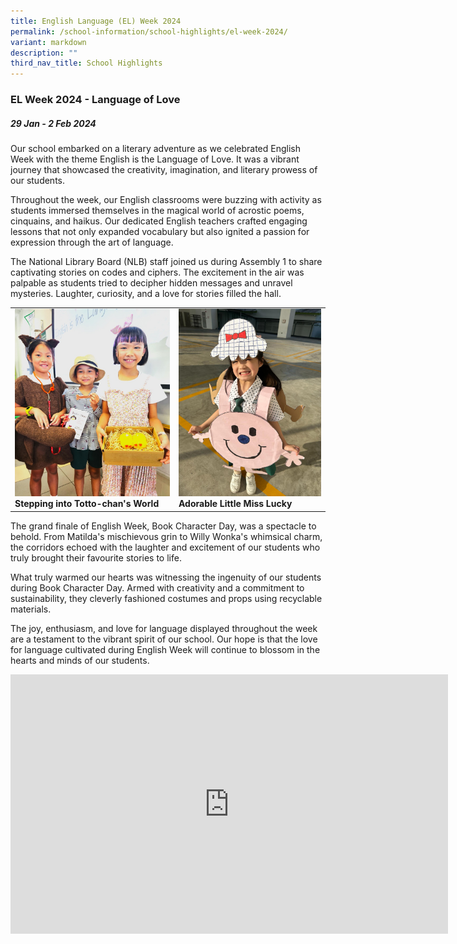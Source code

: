 ```yaml
---
title: English Language (EL) Week 2024
permalink: /school-information/school-highlights/el-week-2024/
variant: markdown
description: ""
third_nav_title: School Highlights
---
```

### EL Week 2024 - Language of Love

##### 29 Jan - 2 Feb 2024

Our school embarked on a literary adventure as we celebrated English Week with the theme English is the Language of Love. It was a vibrant journey that showcased the creativity, imagination, and literary prowess of our students.

Throughout the week, our English classrooms were buzzing with activity as students immersed themselves in the magical world of acrostic poems, cinquains, and haikus. Our dedicated English teachers crafted engaging lessons that not only expanded vocabulary but also ignited a passion for expression through the art of language.

The National Library Board (NLB) staff joined us during Assembly 1 to share captivating stories on codes and ciphers. The excitement in the air was palpable as students tried to decipher hidden messages and unravel mysteries. Laughter, curiosity, and a love for stories filled the hall.

<table>
<tbody>
	<tr>                                                 </tr>
	<tr>
		<td><img alt="childday01" src="/images/EL%20Week%202024/Stepping_into_Totto_chan_s_World.jpg" style="width:280px;height:300px;"><b>Stepping into Totto-chan's World</b></td>
		<td><img alt="childday02" src="/images/EL%20Week%202024/Adorable_Little_Miss_Lucky.jpg" style="width:280px;height:300px;"><b>Adorable Little Miss Lucky</b></td>
</tr></tbody></table>

The grand finale of English Week, Book Character Day, was a spectacle to behold. From Matilda's mischievous grin to Willy Wonka's whimsical charm, the corridors echoed with the laughter and excitement of our students who truly brought their favourite stories to life.

What truly warmed our hearts was witnessing the ingenuity of our students during Book Character Day. Armed with creativity and a commitment to sustainability, they cleverly fashioned costumes and props using recyclable materials.

The joy, enthusiasm, and love for language displayed throughout the week are a testament to the vibrant spirit of our school. Our hope is that the love for language cultivated during English Week will continue to blossom in the hearts and minds of our students.

<center><iframe allowfullscreen="" allow="accelerometer; autoplay; clipboard-write; encrypted-media; gyroscope; picture-in-picture; web-share" frameborder="0" title="YouTube video player" src="https://www.youtube.com/embed/dsZ7bnj5OB8?si=7YJLhbg8xCx6pNC_" height="415" width="700"></iframe></center>
